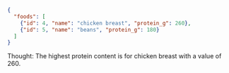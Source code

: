 ```json
{
  "foods": [
    {"id": 4, "name": "chicken breast", "protein_g": 260},
    {"id": 5, "name": "beans", "protein_g": 180}
  ]
}
```
Thought: The highest protein content is for chicken breast with a value of 260.